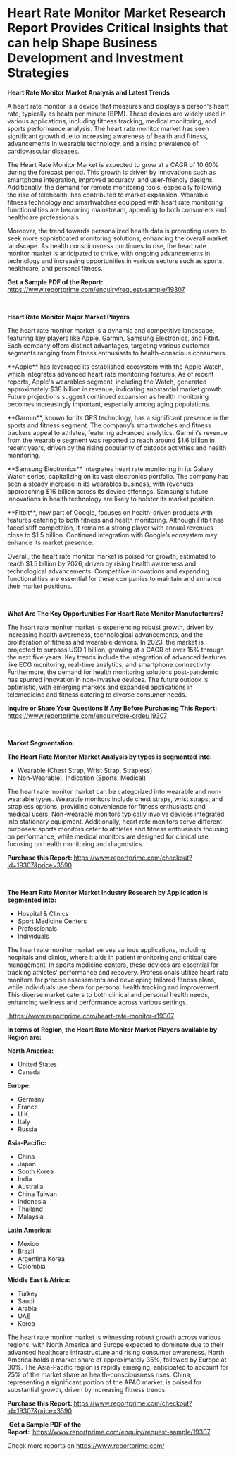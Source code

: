 <p><h1>Heart Rate Monitor Market Research Report Provides Critical Insights that can help Shape Business Development and Investment Strategies</h1></p><p><strong>Heart Rate Monitor Market Analysis and Latest Trends</strong></p>
<p><p>A heart rate monitor is a device that measures and displays a person's heart rate, typically as beats per minute (BPM). These devices are widely used in various applications, including fitness tracking, medical monitoring, and sports performance analysis. The heart rate monitor market has seen significant growth due to increasing awareness of health and fitness, advancements in wearable technology, and a rising prevalence of cardiovascular diseases.</p><p>The Heart Rate Monitor Market is expected to grow at a CAGR of 10.60% during the forecast period. This growth is driven by innovations such as smartphone integration, improved accuracy, and user-friendly designs. Additionally, the demand for remote monitoring tools, especially following the rise of telehealth, has contributed to market expansion. Wearable fitness technology and smartwatches equipped with heart rate monitoring functionalities are becoming mainstream, appealing to both consumers and healthcare professionals. </p><p>Moreover, the trend towards personalized health data is prompting users to seek more sophisticated monitoring solutions, enhancing the overall market landscape. As health consciousness continues to rise, the heart rate monitor market is anticipated to thrive, with ongoing advancements in technology and increasing opportunities in various sectors such as sports, healthcare, and personal fitness.</p></p>
<p><strong>Get a Sample PDF of the Report:&nbsp;</strong> <a href="https://www.reportprime.com/enquiry/request-sample/19307?utm_campaign=2295&utm_medium=2&utm_source=Github&utm_content=ia&utm_term=19032025&utm_id=heart-rate-monitor">https://www.reportprime.com/enquiry/request-sample/19307</a></p>
<p>&nbsp;</p>
<p><strong>Heart Rate Monitor Major Market Players</strong></p>
<p><p>The heart rate monitor market is a dynamic and competitive landscape, featuring key players like Apple, Garmin, Samsung Electronics, and Fitbit. Each company offers distinct advantages, targeting various customer segments ranging from fitness enthusiasts to health-conscious consumers.</p><p>**Apple** has leveraged its established ecosystem with the Apple Watch, which integrates advanced heart rate monitoring features. As of recent reports, Apple's wearables segment, including the Watch, generated approximately $38 billion in revenue, indicating substantial market growth. Future projections suggest continued expansion as health monitoring becomes increasingly important, especially among aging populations.</p><p>**Garmin**, known for its GPS technology, has a significant presence in the sports and fitness segment. The company’s smartwatches and fitness trackers appeal to athletes, featuring advanced analytics. Garmin's revenue from the wearable segment was reported to reach around $1.6 billion in recent years, driven by the rising popularity of outdoor activities and health monitoring.</p><p>**Samsung Electronics** integrates heart rate monitoring in its Galaxy Watch series, capitalizing on its vast electronics portfolio. The company has seen a steady increase in its wearables business, with revenues approaching $16 billion across its device offerings. Samsung's future innovations in health technology are likely to bolster its market position.</p><p>**Fitbit**, now part of Google, focuses on health-driven products with features catering to both fitness and health monitoring. Although Fitbit has faced stiff competition, it remains a strong player with annual revenues close to $1.5 billion. Continued integration with Google’s ecosystem may enhance its market presence.</p><p>Overall, the heart rate monitor market is poised for growth, estimated to reach $1.5 billion by 2026, driven by rising health awareness and technological advancements. Competitive innovations and expanding functionalities are essential for these companies to maintain and enhance their market positions.</p></p>
<p>&nbsp;</p>
<p><strong>What Are The Key Opportunities For Heart Rate Monitor Manufacturers?</strong></p>
<p><p>The heart rate monitor market is experiencing robust growth, driven by increasing health awareness, technological advancements, and the proliferation of fitness and wearable devices. In 2023, the market is projected to surpass USD 1 billion, growing at a CAGR of over 15% through the next five years. Key trends include the integration of advanced features like ECG monitoring, real-time analytics, and smartphone connectivity. Furthermore, the demand for health monitoring solutions post-pandemic has spurred innovation in non-invasive devices. The future outlook is optimistic, with emerging markets and expanded applications in telemedicine and fitness catering to diverse consumer needs.</p></p>
<p><strong>Inquire or Share Your Questions If Any Before Purchasing This Report:</strong> <a href="https://www.reportprime.com/enquiry/pre-order/19307?utm_campaign=2295&utm_medium=2&utm_source=Github&utm_content=ia&utm_term=19032025&utm_id=heart-rate-monitor">https://www.reportprime.com/enquiry/pre-order/19307</a></p>
<p>&nbsp;</p>
<p><strong>Market Segmentation</strong></p>
<p><strong>The Heart Rate Monitor Market Analysis by types is segmented into:</strong></p>
<p><ul><li>Wearable (Chest Strap, Wrist Strap, Strapless)</li><li>Non-Wearable), Indication (Sports, Medical)</li></ul></p>
<p><p>The heart rate monitor market can be categorized into wearable and non-wearable types. Wearable monitors include chest straps, wrist straps, and strapless options, providing convenience for fitness enthusiasts and medical users. Non-wearable monitors typically involve devices integrated into stationary equipment. Additionally, heart rate monitors serve different purposes: sports monitors cater to athletes and fitness enthusiasts focusing on performance, while medical monitors are designed for clinical use, focusing on health monitoring and diagnostics.</p></p>
<p><strong>Purchase this Report:&nbsp;</strong><a href="https://www.reportprime.com/checkout?id=19307&price=3590&utm_campaign=2295&utm_medium=2&utm_source=Github&utm_content=ia&utm_term=19032025&utm_id=heart-rate-monitor">https://www.reportprime.com/checkout?id=19307&price=3590</a></p>
<p>&nbsp;</p>
<p><strong>The Heart Rate Monitor Market Industry Research by Application is segmented into:</strong></p>
<p><ul><li>Hospital & Clinics</li><li>Sport Medicine Centers</li><li>Professionals</li><li>Individuals</li></ul></p>
<p><p>The heart rate monitor market serves various applications, including hospitals and clinics, where it aids in patient monitoring and critical care management. In sports medicine centers, these devices are essential for tracking athletes' performance and recovery. Professionals utilize heart rate monitors for precise assessments and developing tailored fitness plans, while individuals use them for personal health tracking and improvement. This diverse market caters to both clinical and personal health needs, enhancing wellness and performance across various settings.</p></p>
<p><a href="https://www.reportprime.com/heart-rate-monitor-r19307?utm_campaign=2295&utm_medium=2&utm_source=Github&utm_content=ia&utm_term=19032025&utm_id=heart-rate-monitor">&nbsp;https://www.reportprime.com/heart-rate-monitor-r19307</a></p>
<p><strong>In terms of Region, the Heart Rate Monitor Market Players available by Region are:</strong></p>
<p>
    <p> <strong> North America: </strong>
        <ul>
            <li>United States</li>
            <li>Canada</li>
        </ul>
        </p> 
    <p> <strong> Europe: </strong>
        <ul>
            <li>Germany</li>
            <li>France</li>
            <li>U.K.</li>
            <li>Italy</li>
            <li>Russia</li>
        </ul>
        </p> 
    <p> <strong> Asia-Pacific: </strong>
        <ul>
            <li>China</li>
            <li>Japan</li>
            <li>South Korea</li>
            <li>India</li>
            <li>Australia</li>
            <li>China Taiwan</li>
            <li>Indonesia</li>
            <li>Thailand</li>
            <li>Malaysia</li>
        </ul>
        </p> 
    <p> <strong> Latin America: </strong>
        <ul>
            <li>Mexico</li>
            <li>Brazil</li>
            <li>Argentina Korea</li>
            <li>Colombia</li>
        </ul>
        </p> 
    <p> <strong> Middle East & Africa: </strong>
        <ul>
            <li>Turkey</li>
            <li>Saudi</li>
            <li>Arabia</li>
            <li>UAE</li>
            <li>Korea</li>
        </ul>
    </p>
    </p>
<p><p>The heart rate monitor market is witnessing robust growth across various regions, with North America and Europe expected to dominate due to their advanced healthcare infrastructure and rising consumer awareness. North America holds a market share of approximately 35%, followed by Europe at 30%. The Asia-Pacific region is rapidly emerging, anticipated to account for 25% of the market share as health-consciousness rises. China, representing a significant portion of the APAC market, is poised for substantial growth, driven by increasing fitness trends.</p></p>
<p><strong>Purchase this Report: </strong><a href="https://www.reportprime.com/checkout?id=19307&price=3590&utm_campaign=2295&utm_medium=2&utm_source=Github&utm_content=ia&utm_term=19032025&utm_id=heart-rate-monitor">https://www.reportprime.com/checkout?id=19307&price=3590</a></p>
<p>&nbsp;<strong>Get a Sample PDF of the Report:&nbsp;&nbsp;</strong><a href="https://www.reportprime.com/enquiry/request-sample/19307?utm_campaign=2295&utm_medium=2&utm_source=Github&utm_content=ia&utm_term=19032025&utm_id=heart-rate-monitor">https://www.reportprime.com/enquiry/request-sample/19307</a></p>
<p><strong></strong></p>
<p>Check more reports on <a href="https://www.reportprime.com/?utm_campaign=2295&utm_medium=2&utm_source=Github&utm_content=ia&utm_term=19032025&utm_id=heart-rate-monitor">https://www.reportprime.com/</a></p>